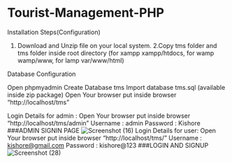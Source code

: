 # Tourist-Management-PHP
Installation Steps(Configuration)
1. Download and Unzip file on your local system.
2.Copy tms folder and tms folder inside root directory (for xampp xampp/htdocs, for wamp wamp/www, for lamp var/www/html)

Database Configuration

Open phpmyadmin
Create Database tms
Import database tms.sql (available inside zip package)
Open Your browser put inside browser “http://localhost/tms”

Login Details for admin : 
Open Your browser put inside browser “http://localhost/tms/admin”
Username : admin
Password : Kishore
###ADMIN SIGNIN PAGE
![Screenshot (16)](https://user-images.githubusercontent.com/108113915/176009895-e25d3ad2-4d8e-4dbf-b08e-6a9b48a38978.png)
Login Details for user: 
Open Your browser put inside browser “http://localhost/tms/”
Username : kishore@gmail.com
Password : kishore@123
###LOGIN AND SIGNUP
![Screenshot (28)](https://user-images.githubusercontent.com/108113915/176010245-9c11b8eb-1c61-405a-bc54-c7c30b7a0b74.png)
